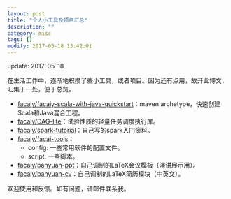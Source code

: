 ```yaml
---
layout: post
title: "个人小工具及项目汇总"
description: ""
category: misc
tags: []
modify: 2017-05-18 13:42:01
---
```


update: 2017-05-18

在生活工作中，逐渐地积攒了些小工具，或者项目。因为还有点用，故开此博文，汇集于一处，便于总览。

+ [facaiy/facaiy-scala-with-java-quickstart](https://github.com/facaiy/facaiy-scala-with-java-quickstart)：maven archetype，快速创建Scala和Java混合工程。
+ [facaiy/DAG-lite](https://github.com/facaiy/DAG-lite)：试验性质的轻量任务调度执行库。
+ [facaiy/spark-tutorial](https://github.com/facaiy/spark-tutorial)：自己写的spark入门资料。
+ [facaiy/facai-tools](https://github.com/facaiy/facai-tools)：
  - config: 一些常用软件的配置文件。
  - script: 一些脚本。
+ [facaiy/banyuan-ppt](https://github.com/facaiy/banyuan-ppt)：自己调制的LaTeX会议模板（演讲展示用）。
+ [facaiy/banyuan-cv](https://github.com/facaiy/banyuan-cv)：自己调制的LaTeX简历模块（中英文）。

欢迎使用和反馈。如有问题，请邮件联系我。
